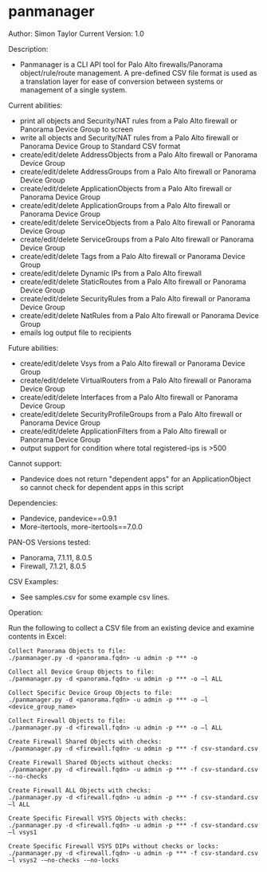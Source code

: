 # panmanager

Author: Simon Taylor
Current Version: 1.0

Description:
   - Panmanager is a CLI API tool for Palo Alto firewalls/Panorama object/rule/route management. A pre-defined CSV file format is used as a translation layer for ease of conversion between systems or management of a single system.

Current abilities:
   - print all objects and Security/NAT rules from a Palo Alto firewall or Panorama Device Group to screen
   - write all objects and Security/NAT rules from a Palo Alto firewall or Panorama Device Group to Standard CSV format
   - create/edit/delete AddressObjects from a Palo Alto firewall or Panorama Device Group
   - create/edit/delete AddressGroups from a Palo Alto firewall or Panorama Device Group
   - create/edit/delete ApplicationObjects from a Palo Alto firewall or Panorama Device Group
   - create/edit/delete ApplicationGroups from a Palo Alto firewall or Panorama Device Group
   - create/edit/delete ServiceObjects from a Palo Alto firewall or Panorama Device Group
   - create/edit/delete ServiceGroups from a Palo Alto firewall or Panorama Device Group
   - create/edit/delete Tags from a Palo Alto firewall or Panorama Device Group
   - create/edit/delete Dynamic IPs from a Palo Alto firewall
   - create/edit/delete StaticRoutes from a Palo Alto firewall or Panorama Device Group
   - create/edit/delete SecurityRules from a Palo Alto firewall or Panorama Device Group
   - create/edit/delete NatRules from a Palo Alto firewall or Panorama Device Group
   - emails log output file to recipients

Future abilities:
   - create/edit/delete Vsys from a Palo Alto firewall or Panorama Device Group
   - create/edit/delete VirtualRouters from a Palo Alto firewall or Panorama Device Group
   - create/edit/delete Interfaces from a Palo Alto firewall or Panorama Device Group
   - create/edit/delete SecurityProfileGroups from a Palo Alto firewall or Panorama Device Group
   - create/edit/delete ApplicationFilters from a Palo Alto firewall or Panorama Device Group
   - output support for condition where total registered-ips is >500

Cannot support:
   - Pandevice does not return "dependent apps" for an ApplicationObject so cannot check for dependent apps in this script

Dependencies:
   - Pandevice, pandevice==0.9.1
   - More-itertools, more-itertools==7.0.0
  
PAN-OS Versions tested:
   - Panorama, 7.1.11, 8.0.5
   - Firewall, 7.1.21, 8.0.5


CSV Examples:
   - See samples.csv for some example csv lines.

Operation:

Run the following to collect a CSV file from an existing device and examine contents in Excel:
   
    Collect Panorama Objects to file:
    ./panmanager.py -d <panorama.fqdn> -u admin -p *** -o

    Collect all Device Group Objects to file:
    ./panmanager.py -d <panorama.fqdn> -u admin -p *** -o –l ALL

    Collect Specific Device Group Objects to file:
    ./panmanager.py -d <panorama.fqdn> -u admin -p *** -o –l <device_group_name>

    Collect Firewall Objects to file:
    ./panmanager.py -d <firewall.fqdn> -u admin -p *** -o –l ALL

    Create Firewall Shared Objects with checks:
    ./panmanager.py -d <firewall.fqdn> -u admin -p *** -f csv-standard.csv

    Create Firewall Shared Objects without checks:
    ./panmanager.py -d <firewall.fqdn> -u admin -p *** -f csv-standard.csv --no-checks

    Create Firewall ALL Objects with checks:
    ./panmanager.py -d <firewall.fqdn> -u admin -p *** -f csv-standard.csv –l ALL

    Create Specific Firewall VSYS Objects with checks:
    ./panmanager.py -d <firewall.fqdn> -u admin -p *** -f csv-standard.csv –l vsys1

    Create Specific Firewall VSYS DIPs without checks or locks:
    ./panmanager.py -d <firewall.fqdn> -u admin -p *** -f csv-standard.csv –l vsys2 -–no-checks -–no-locks
